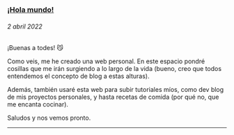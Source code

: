 ### <a href="posts/hola_mundo.html">¡Hola mundo!</a>
###### <i class="fa-solid fa-calendar-day"></i> 2 abril 2022

¡Buenas a todes! 😼

Como veis, me he creado una web personal. En este espacio pondré cosillas que me irán surgiendo a lo largo de la vida (bueno, creo que todos entendemos el concepto de blog a estas alturas).

Además, también usaré esta web para subir tutoriales míos, como dev blog de mis proyectos personales, y hasta recetas de comida (por qué no, que me encanta cocinar).

Saludos y nos vemos pronto.

<hr>